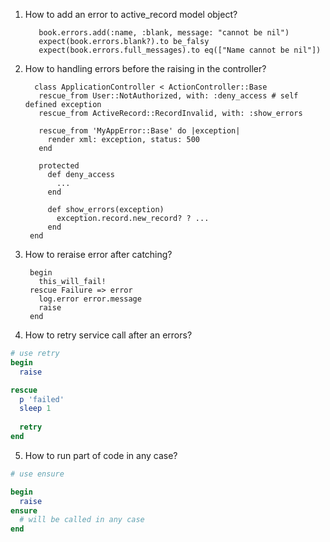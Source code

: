 1. How to add an error to active_record model object?
    
          book.errors.add(:name, :blank, message: "cannot be nil")
          expect(book.errors.blank?).to be_falsy
          expect(book.errors.full_messages).to eq(["Name cannot be nil"])
2. How to handling errors before the raising in the controller?
    
         class ApplicationController < ActionController::Base
          rescue_from User::NotAuthorized, with: :deny_access # self defined exception
          rescue_from ActiveRecord::RecordInvalid, with: :show_errors

          rescue_from 'MyAppError::Base' do |exception|
            render xml: exception, status: 500
          end

          protected
            def deny_access
              ...
            end

            def show_errors(exception)
              exception.record.new_record? ? ...
            end
        end
3. How to reraise error after catching?

        begin
          this_will_fail!
        rescue Failure => error
          log.error error.message
          raise
        end
4. How to retry service call after an errors?

```ruby
# use retry 
begin
  raise

rescue
  p 'failed'
  sleep 1
  
  retry
end
```

5. How to run part of code in any case?

```ruby
# use ensure

begin
  raise 
ensure
  # will be called in any case
end
```
